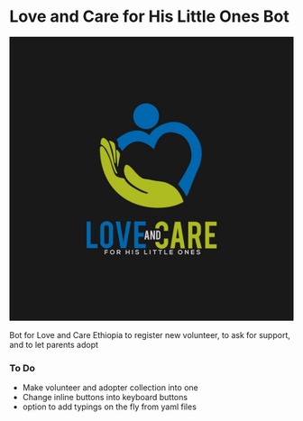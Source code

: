 # Love and Care for His Little Ones Bot

![Love and care logo](https://github.com/NehemiahAklil/LoveandCareBot/blob/master/cover.jpg?raw=true)

Bot for Love and Care Ethiopia to register new volunteer, to ask for support, and to let parents adopt

### To Do

- Make volunteer and adopter collection into one
- Change inline buttons into keyboard buttons
- option to add typings on the fly from yaml files
